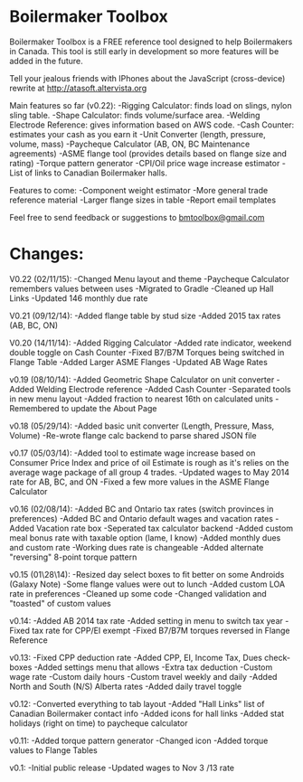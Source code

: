 Boilermaker Toolbox
===================
Boilermaker Toolbox is a FREE reference tool designed to help Boilermakers in Canada.  This tool is still early in development so more features will be added in the future.

Tell your jealous friends with IPhones about the JavaScript (cross-device) rewrite at
http://atasoft.altervista.org

Main features so far (v0.22):
-Rigging Calculator: finds load on slings, nylon sling table.
-Shape Calculator: finds volume/surface area.
-Welding Electrode Reference: gives information based on AWS code.
-Cash Counter: estimates your cash as you earn it
-Unit Converter (length, pressure, volume, mass)
-Paycheque Calculator (AB, ON, BC Maintenance agreements)
-ASME flange tool (provides details based on flange size and rating)
-Torque pattern generator
-CPI/Oil price wage increase estimator
-List of links to Canadian Boilermaker halls.

Features to come:
-Component weight estimator
-More general trade reference material
-Larger flange sizes in table
-Report email templates

Feel free to send feedback or suggestions to bmtoolbox@gmail.com

Changes:
===========================================================
V0.22 (02/11/15):
-Changed Menu layout and theme
-Paycheque Calculator remembers values between uses
-Migrated to Gradle
-Cleaned up Hall Links
-Updated 146 monthly due rate

V0.21 (09/12/14):
-Added flange table by stud size
-Added 2015 tax rates (AB, BC, ON)

V0.20 (14/11/14):
-Added Rigging Calculator
-Added rate indicator, weekend double toggle on Cash Counter
-Fixed B7/B7M Torques being switched in Flange Table
-Added Larger ASME Flanges
-Updated AB Wage Rates

v0.19 (08/10/14):
-Added Geometric Shape Calculator on unit converter
-Added Welding Electrode reference
-Added Cash Counter
-Separated tools in new menu layout
-Added fraction to nearest 16th on calculated units
-Remembered to update the About Page

v0.18 (05/29/14):
-Added basic unit converter (Length, Pressure, Mass, Volume)
-Re-wrote flange calc backend to parse shared JSON file

v0.17 (05/03/14):
-Added tool to estimate wage increase based on Consumer Price Index and price of oil
Estimate is rough as it's relies on the average wage package of all group 4 trades.
-Updated wages to May 2014 rate for AB, BC, and ON
-Fixed a few more values in the ASME Flange Calculator

v0.16 (02/08/14):
-Added BC and Ontario tax rates (switch provinces in preferences)
-Added BC and Ontario default wages and vacation rates
-Added Vacation rate box
-Seperated tax calculator backend
-Added custom meal bonus rate with taxable option (lame, I know)
-Added monthly dues and custom rate
-Working dues rate is changeable
-Added alternate "reversing" 8-point torque pattern

v0.15 (01\28\14):
-Resized day select boxes to fit better on some Androids (Galaxy Note)
-Some flange values were out to lunch
-Added custom LOA rate in preferences
-Cleaned up some code
-Changed validation and "toasted" of custom values

v0.14:
-Added AB 2014 tax rate
-Added setting in menu to switch tax year
-Fixed tax rate for CPP/EI exempt
-Fixed B7/B7M torques reversed in Flange Reference

v0.13:
-Fixed CPP deduction rate
-Added CPP, EI, Income Tax, Dues check-boxes
-Added settings menu that allows
	-Extra tax deduction
	-Custom wage rate
	-Custom daily hours
	-Custom travel weekly and daily
-Added North and South (N/S) Alberta rates
-Added daily travel toggle

v0.12:
-Converted everything to tab layout
-Added "Hall Links" list of Canadian Boilermaker contact info
-Added icons for hall links
-Added stat holidays (right on time) to paycheque calculator

v0.11:
-Added torque pattern generator
-Changed icon
-Added torque values to Flange Tables

v0.1:
-Initial public release
-Updated  wages to Nov 3 /13 rate